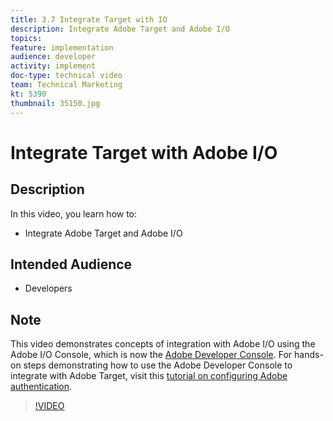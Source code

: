 ```yaml
---
title: 3.7 Integrate Target with IO
description: Integrate Adobe Target and Adobe I/O
topics: 
feature: implementation
audience: developer
activity: implement
doc-type: technical video
team: Technical Marketing
kt: 5390
thumbnail: 35150.jpg
---
```


# Integrate Target with Adobe I/O

## Description

In this video, you learn how to:

* Integrate Adobe Target and Adobe I/O

## Intended Audience

* Developers

## Note

This video demonstrates concepts of integration with Adobe I/O using the Adobe I/O Console, which is now the [Adobe Developer Console](https://console.adobe.io/home). For hands-on steps demonstrating how to use the Adobe Developer Console to integrate with Adobe Target, visit this [tutorial on configuring Adobe authentication](https://docs.adobe.com/content/help/en/target-learn/tutorials/apis/configure-io-target-integration.html#tutorials).

>[!VIDEO](https://video.tv.adobe.com/v/35150/?quality=12)


